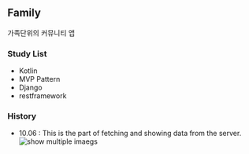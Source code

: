 ## Family
가족단위의 커뮤니티 앱

### Study List
* Kotlin
* MVP Pattern
* Django
* restframework


### History
* 10.06 : This is the part of fetching and showing data from the server.  
![show multiple imaegs](./Demo/video/show_multiple_images.gif)
